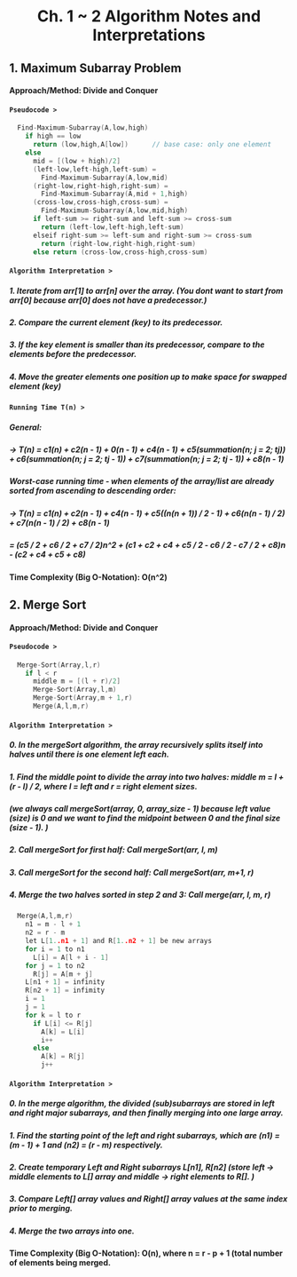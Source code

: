 # <h1 align='center'> Ch. 1 ~ 2 Algorithm Notes and Interpretations

## 1. Maximum Subarray Problem 
#### Approach/Method: Divide and Conquer 
#### **`Pseudocode >`**
```C
  Find-Maximum-Subarray(A,low,high)
    if high == low
      return (low,high,A[low])      // base case: only one element
    else
      mid = [(low + high)/2]
      (left-low,left-high,left-sum) = 
        Find-Maximum-Subarray(A,low,mid)
      (right-low,right-high,right-sum) =
        Find-Maximum-Subarray(A,mid + 1,high)
      (cross-low,cross-high,cross-sum) =
        Find-Maximum-Subarray(A,low,mid,high)
      if left-sum >= right-sum and left-sum >= cross-sum
        return (left-low,left-high,left-sum)
      elseif right-sum >= left-sum and right-sum >= cross-sum
        return (right-low,right-high,right-sum)
      else return (cross-low,cross-high,cross-sum)
```
#### **`Algorithm Interpretation >`**
##### 1. Iterate from arr[1] to arr[n] over the array. (You dont want to start from arr[0] because arr[0] does not have a predecessor.)
##### 2. Compare the current element (key) to its predecessor.
##### 3. If the key element is smaller than its predecessor, compare to the elements before the predecessor. 
##### 4. Move the greater elements one position up to make space for swapped element (key)
#### **`Running Time T(n) >`**
##### General: 
##### -> T(n) = c1(n) + c2(n - 1) + 0(n - 1) + c4(n - 1) + c5(summation(n; j = 2; tj)) + c6(summation(n; j = 2; tj - 1)) + c7(summation(n; j = 2; tj - 1)) + c8(n - 1)
##### Worst-case running time - when elements of the array/list are already sorted from ascending to descending order: 
##### -> T(n) = c1(n) + c2(n - 1) + c4(n - 1) + c5((n(n + 1)) / 2 - 1) + c6(n(n - 1) / 2) + c7(n(n - 1) / 2) + c8(n - 1) 
##### = (c5 / 2 + c6 / 2 + c7 / 2)n^2 + (c1 + c2 + c4 + c5 / 2 - c6 / 2 - c7 / 2 + c8)n - (c2 + c4 + c5 + c8)
#### Time Complexity (Big O-Notation): O(n^2)
## 2. Merge Sort 
#### Approach/Method: Divide and Conquer
#### **`Pseudocode >`**
```C
  Merge-Sort(Array,l,r)
    if l < r
      middle m = [(l + r)/2]
      Merge-Sort(Array,l,m)
      Merge-Sort(Array,m + 1,r)
      Merge(A,l,m,r)
```
#### **`Algorithm Interpretation >`**
##### 0. In the mergeSort algorithm, the array recursively splits itself into halves until there is one element left each. 
##### 1. Find the middle point to divide the array into two halves: middle m = l + (r - l) / 2, where l = left and r = right element sizes. 
##### (we always call mergeSort(array, 0, array_size - 1) because left value (size) is 0 and we want to find the midpoint between 0 and the final size (size - 1). )
##### 2. Call mergeSort for first half: Call mergeSort(arr, l, m)
##### 3. Call mergeSort for the second half: Call mergeSort(arr, m+1, r)
##### 4. Merge the two halves sorted in step 2 and 3: Call merge(arr, l, m, r)

```C
  Merge(A,l,m,r)
    n1 = m - l + 1
    n2 = r - m
    let L[1..n1 + 1] and R[1..n2 + 1] be new arrays
    for i = 1 to n1
      L[i] = A[l + i - 1]
    for j = 1 to n2
      R[j] = A[m + j]
    L[n1 + 1] = infinity
    R[n2 + 1] = infimity
    i = 1
    j = 1
    for k = l to r
      if L[i] <= R[j]
        A[k] = L[i]
        i++
      else 
        A[k] = R[j]
        j++        
```
#### **`Algorithm Interpretation >`**
##### 0. In the merge algorithm, the divided (sub)subarrays are stored in left and right major subarrays, and then finally merging into one large array. 
##### 1. Find the starting point of the left and right subarrays, which are (n1) = (m - 1) + 1 and (n2) = (r - m) respectively. 
##### 2. Create temporary Left and Right subarrays L[n1], R[n2] (store left -> middle elements to L[] array and middle -> right elements to R[]. )
##### 3. Compare Left[] array values and Right[] array values at the same index prior to merging.
##### 4. Merge the two arrays into one. 
#### Time Complexity (Big O-Notation): O(n), where n = r - p + 1 (total number of elements being merged.



